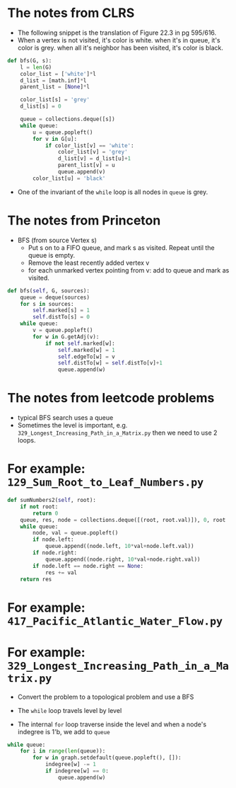 
# The notes from CLRS

* The following snippet is the translation of Figure 22.3 in pg 595/616.
* When a vertex is not visited, it's color is white.
  when it's in queue, it's color is grey.
  when all it's neighbor has been visited, it's color is black.

```python
def bfs(G, s):
    l = len(G)
    color_list = ['white']*l
    d_list = [math.inf]*l
    parent_list = [None]*l

    color_list[s] = 'grey'
    d_list[s] = 0

    queue = collections.deque([s])
    while queue:
        u = queue.popleft()
        for v in G[u]:
            if color_list[v] == 'white':
                color_list[v] = 'grey'
                d_list[v] = d_list[u]+1
                parent_list[v] = u
                queue.append(v)
        color_list[u] = 'black'
```

* One of the invariant of the `while` loop is all nodes in `queue` is grey.

# The notes from Princeton

* BFS (from source Vertex s)
    * Put s on to a FIFO queue, and mark s as visited. Repeat until the queue is empty.
    * Remove the least recently added vertex v
    * for each unmarked vertex pointing from v:
      add to queue and mark as visited.

```python
def bfs(self, G, sources):
    queue = deque(sources)
    for s in sources:
        self.marked[s] = 1
        self.distTo[s] = 0
    while queue:
        v = queue.popleft()
        for w in G.getAdj(v):
            if not self.marked[w]:
                self.marked[w] = 1
                self.edgeTo[w] = v
                self.distTo[w] = self.distTo[v]+1
                queue.append(w)
```

# The notes from leetcode problems

* typical BFS search uses a queue
* Sometimes the level is important, e.g. `329_Longest_Increasing_Path_in_a_Matrix.py`
  then we need to use 2 loops.

# For example: `129_Sum_Root_to_Leaf_Numbers.py`
```python
def sumNumbers2(self, root):
    if not root:
        return 0
    queue, res, node = collections.deque([(root, root.val)]), 0, root
    while queue:
        node, val = queue.popleft()
        if node.left:
            queue.append((node.left, 10*val+node.left.val))
        if node.right:
            queue.append((node.right, 10*val+node.right.val))
        if node.left == node.right == None:
            res += val
    return res
```

# For example: `417_Pacific_Atlantic_Water_Flow.py`

# For example: `329_Longest_Increasing_Path_in_a_Matrix.py`

* Convert the problem to a topological problem and use a BFS

* The `while` loop travels level by level
* The internal `for` loop traverse inside the level
  and when a node's indegree is 1'b, we add to `queue`

```python
while queue:
    for i in range(len(queue)):
        for w in graph.setdefault(queue.popleft(), []):
            indegree[w] -= 1
            if indegree[w] == 0:
                queue.append(w)
```
